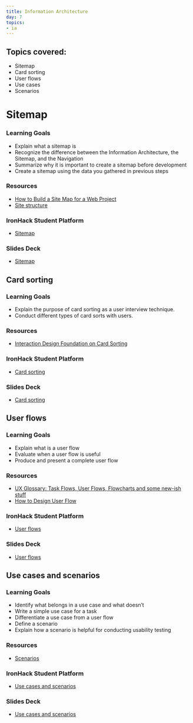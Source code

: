 ```yaml
---
title: Information Architecture
day: 7
topics: 
- ia
---
```


## Topics covered:

- Sitemap
- Card sorting
- User flows
- Use cases
- Scenarios

# Sitemap

### Learning Goals
- Explain what a sitemap is
- Recognize the difference between the Information Architecture, the Sitemap, and the Navigation
- Summarize why it is important to create a sitemap before development
- Create a sitemap using the data you gathered in previous steps

### Resources
- [How to Build a Site Map for a Web Project](https://blog.kohactive.com/building-sitemaps/)
- [Site structure](https://webstyleguide.com/wsg3/3-information-architecture/3-site-structure.html)

### IronHack Student Platform
- [Sitemap](http://learn.ironhack.com/#/learning_unit/7036)

### Slides Deck
- [Sitemap](https://docs.google.com/presentation/d/1hh1hWhIOsnQ4QGuq1Vb2zFn3fgmg2VdaDGzP4EBGnys/edit?usp=sharing)

## Card sorting

### Learning Goals
- Explain the purpose of card sorting as a user interview technique.
- Conduct different types of card sorts with users.

### Resources
- [Interaction Design Foundation on Card Sorting](https://www.interaction-design.org/literature/book/the-encyclopedia-of-human-computer-interaction-2nd-ed/card-sorting)

### IronHack Student Platform
- [Card sorting](http://learn.ironhack.com/#/learning_unit/7037)

### Slides Deck
- [Card sorting](https://docs.google.com/presentation/d/16F3IWXgzZwlBXaKMC2JQIG8Wx-3u6AnDQPGLV2PrGDc/edit?usp=sharing)

## User flows

### Learning Goals
- Explain what is a user flow
- Evaluate when a user flow is useful
- Produce and present a complete user flow

### Resources
- [UX Glossary: Task Flows, User Flows, Flowcharts and some new-ish stuff](https://uxplanet.org/ux-glossary-task-flows-user-flows-flowcharts-and-some-new-ish-stuff-2321044d837d)
- [How to Design User Flow](https://conversionxl.com/blog/how-to-design-user-flow/)

### IronHack Student Platform
- [User flows](http://learn.ironhack.com/#/learning_unit/7039)

### Slides Deck
- [User flows](https://docs.google.com/presentation/d/1YwDWge3EuLwvk461UKiOEtU5yYAjTkknZmTDLSnHQy4/edit#slide=id.g4123adfa1f_2_50)

## Use cases and scenarios

### Learning Goals
- Identify what belongs in a use case and what doesn’t
- Write a simple use case for a task
- Differentiate a use case from a user flow
- Define a scenario
- Explain how a scenario is helpful for conducting usability testing

### Resources
- [Scenarios](https://www.usability.gov/how-to-and-tools/methods/scenarios.html)

### IronHack Student Platform
- [Use cases and scenarios](http://learn.ironhack.com/#/learning_unit/7038)

### Slides Deck
- [Use cases and scenarios](https://docs.google.com/presentation/d/1NGcb5P4ruO8fTg0n9l_B3hH8jwDZJmr6Xz4zcj7UwsA/edit)
